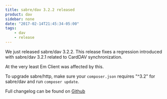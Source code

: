 ```yaml
---
title: sabre/dav 3.2.2 released
product: dav 
sidebar: none
date: "2017-02-14T21:45:34-05:00"
tags:
    - dav 
    - release
---
```


We just released sabre/dav 3.2.2. This release fixes a regression introduced
with sabre/dav 3.2.1 related to CardDAV synchronization.

At the very least Em Client was affected by this.


To upgrade sabre/http, make sure your `composer.json` requires "^3.2" for
sabre/dav and run `composer update`.

Full changelog can be found on [Github][1]

[1]: https://github.com/sabre-io/dav/blob/3.2.2/CHANGELOG.md

